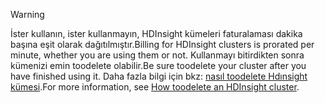 

> [!WARNING]
> <span data-ttu-id="55df7-101">İster kullanın, ister kullanmayın, HDInsight kümeleri faturalaması dakika başına eşit olarak dağıtılmıştır.</span><span class="sxs-lookup"><span data-stu-id="55df7-101">Billing for HDInsight clusters is prorated per minute, whether you are using them or not.</span></span> <span data-ttu-id="55df7-102">Kullanmayı bitirdikten sonra kümenizi emin toodelete olabilir.</span><span class="sxs-lookup"><span data-stu-id="55df7-102">Be sure toodelete your cluster after you have finished using it.</span></span> <span data-ttu-id="55df7-103">Daha fazla bilgi için bkz: [nasıl toodelete Hdınsight kümesi](../articles/hdinsight/hdinsight-delete-cluster.md).</span><span class="sxs-lookup"><span data-stu-id="55df7-103">For more information, see [How toodelete an HDInsight cluster](../articles/hdinsight/hdinsight-delete-cluster.md).</span></span>
> 
> 

